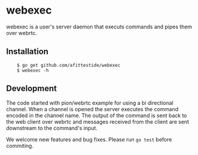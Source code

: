 webexec
=======

webexec is a user's server daemon that executs commands and pipes them over
webrtc.

Installation
------------

```console
    $ go get github.com/afittestide/webexec
    $ webexec -h

```

Development
-----------

The code started with pion/webrtc example for using a bi directional channel.
When a channel is opened the server executes the command encoded in the channel
name. The output of the command is sent back to the web client over webrtc and
messages received from the client are sent downstream to the command's input.

We welcome new features and bug fixes. Please run `go test` before commiting.
